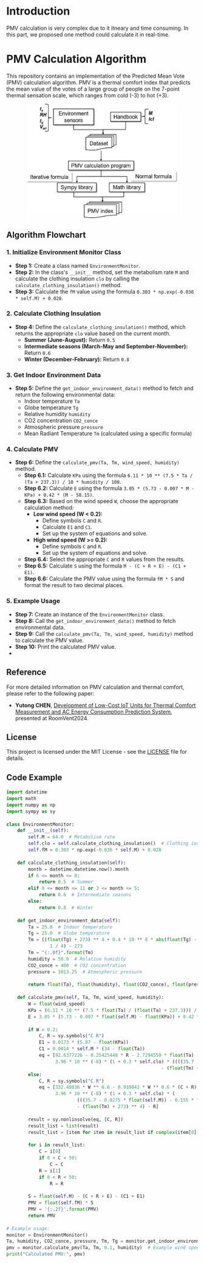 # Introduction
PMV calculation is very complex due to it itneary and time consuming. In this part, we proposed one method could calculate it in real-time.

# PMV Calculation Algorithm

This repository contains an implementation of the Predicted Mean Vote (PMV) calculation algorithm. PMV is a thermal comfort index that predicts the mean value of the votes of a large group of people on the 7-point thermal sensation scale, which ranges from cold (-3) to hot (+3).
<p align="center">
  <img src="Image/Flow.png" width="400" height='300' alt="Process Flow">
</p>

## Algorithm Flowchart

### 1. Initialize Environment Monitor Class
- **Step 1:** Create a class named `EnvironmentMonitor`.
- **Step 2:** In the class's `__init__` method, set the metabolism rate `M` and calculate the clothing insulation `clo` by calling the `calculate_clothing_insulation()` method.
- **Step 3:** Calculate the `fM` value using the formula `0.303 * np.exp(-0.036 * self.M) + 0.028`.

### 2. Calculate Clothing Insulation
- **Step 4:** Define the `calculate_clothing_insulation()` method, which returns the appropriate `clo` value based on the current month.
  - **Summer (June-August):** Return `0.5`
  - **Intermediate seasons (March-May and September-November):** Return `0.6`
  - **Winter (December-February):** Return `0.8`

### 3. Get Indoor Environment Data
- **Step 5:** Define the `get_indoor_environment_data()` method to fetch and return the following environmental data:
  - Indoor temperature `Ta`
  - Globe temperature `Tg`
  - Relative humidity `humidity`
  - CO2 concentration `CO2_conce`
  - Atmospheric pressure `pressure`
  - Mean Radiant Temperature `Tm` (calculated using a specific formula)

### 4. Calculate PMV
- **Step 6:** Define the `calculate_pmv(Ta, Tm, wind_speed, humidity)` method.
  - **Step 6.1:** Calculate `KPa` using the formula `6.11 * 10 ** (7.5 * Ta / (Ta + 237.3)) / 10 * humidity / 100`.
  - **Step 6.2:** Calculate `E` using the formula `3.05 * (5.73 - 0.007 * M - KPa) + 0.42 * (M - 58.15)`.
  - **Step 6.3:** Based on the wind speed `W`, choose the appropriate calculation method:
    - **Low wind speed (W < 0.2):**
      - Define symbols `C` and `R`.
      - Calculate `E1` and `C1`.
      - Set up the system of equations and solve.
    - **High wind speed (W >= 0.2):**
      - Define symbols `C` and `R`.
      - Set up the system of equations and solve.
  - **Step 6.4:** Select the appropriate `C` and `R` values from the results.
  - **Step 6.5:** Calculate `S` using the formula `M - (C + R + E) - (C1 + E1)`.
  - **Step 6.6:** Calculate the PMV value using the formula `fM * S` and format the result to two decimal places.

### 5. Example Usage
- **Step 7:** Create an instance of the `EnvironmentMonitor` class.
- **Step 8:** Call the `get_indoor_environment_data()` method to fetch environmental data.
- **Step 9:** Call the `calculate_pmv(Ta, Tm, wind_speed, humidity)` method to calculate the PMV value.
- **Step 10:** Print the calculated PMV value.
- 
## Reference
For more detailed information on PMV calculation and thermal comfort, please refer to the following paper:
- __Yutong CHEN__,
[Development of Low-Cost IoT Units for Thermal Comfort Measurement and AC Energy Consumption Prediction System](https://kth-my.sharepoint.com/personal/torunw_ug_kth_se/_layouts/15/onedrive.aspx?ga=1&id=%2Fpersonal%2Ftorunw%5Fug%5Fkth%5Fse%2FDocuments%2Fbox%5Ffiles%2FRoomVent%2FRoomVent%5F2024%5FProceedings%2F240425%201400a%20Session%2026%20IC%20Thermal%20comfort%201%2FPrint%20439%20Final%2Epdf&parent=%2Fpersonal%2Ftorunw%5Fug%5Fkth%5Fse%2FDocuments%2Fbox%5Ffiles%2FRoomVent%2FRoomVent%5F2024%5FProceedings%2F240425%201400a%20Session%2026%20IC%20Thermal%20comfort%201![image](https://github.com/user-attachments/assets/537ab711-703e-4c39-b811-ccc46ccde782)
), presented at RoomVent2024.

## License
This project is licensed under the MIT License - see the [LICENSE](LICENSE) file for details.

## Code Example

```python
import datetime
import math
import numpy as np
import sympy as sy

class EnvironmentMonitor:
    def __init__(self):
        self.M = 64.0  # Metabolism rate
        self.clo = self.calculate_clothing_insulation()  # Clothing insulation
        self.fM = 0.303 * np.exp(-0.036 * self.M) + 0.028

    def calculate_clothing_insulation(self):
        month = datetime.datetime.now().month
        if 6 <= month <= 8:
            return 0.5  # Summer
        elif 9 <= month <= 11 or 3 <= month <= 5:
            return 0.6  # Intermediate seasons
        else:
            return 0.8  # Winter

    def get_indoor_environment_data(self):
        Ta = 25.0  # Indoor temperature
        Tg = 25.0  # Globe temperature
        Tm = ((float(Tg) + 273) ** 4 + 0.4 * 10 ** 8 * abs(float(Tg) - float(Ta)) ** (1 / 4) * (float(Tg) - float(Ta))) ** (
                1 / 4) - 273
        Tm = "{:.0f}".format(Tm)
        humidity = 50.0  # Relative humidity
        CO2_conce = 400  # CO2 concentration
        pressure = 1013.25  # Atmospheric pressure

        return float(Ta), float(humidity), float(CO2_conce), float(pressure), float(Tm), float(Tg)

    def calculate_pmv(self, Ta, Tm, wind_speed, humidity):
        W = float(wind_speed)
        KPa = (6.11 * 10 ** (7.5 * float(Ta) / (float(Ta) + 237.3))) / 10 * float(humidity) / 100
        E = 3.05 * (5.73 - 0.007 * float(self.M) - float(KPa)) + 0.42 * (float(self.M) - 58.15)

        if W < 0.2:
            C, R = sy.symbols("C R")
            E1 = 0.0173 * (5.87 - float(KPa))
            C1 = 0.0014 * self.M * (34 - float(Ta))
            eq = [92.6377226 - 0.25425448 * R - 2.7294559 * float(Ta) - C,
                  3.96 * 10 ** (-8) * (1 + 0.3 * self.clo) * ((((35.7 - 0.0275 * 64) - 0.155 * self.clo * (C + R)) + 273) ** 4
                                                         - (float(Tm) + 273) ** 4) - R]
        else:
            C, R = sy.symbols("C R")
            eq = [332.40836 * W ** 0.6 - 0.910842 * W ** 0.6 * (C + R) - 9.794 * W ** 0.6 * float(Ta) - C,
                  3.96 * 10 ** (-8) * (1 + 0.3 * self.clo) * (
                          (((35.7 - 0.0275 * float(self.M)) - 0.155 * float(self.clo) * (C + R)) + 273) ** 4
                          - (float(Tm) + 273) ** 4) - R]

        result = sy.nonlinsolve(eq, [C, R])
        result_list = list(result)
        result_list = [item for item in result_list if complex(item[0]).imag == 0 and complex(item[1]).imag == 0]

        for i in result_list:
            C = i[0]
            if 0 < C < 50:
                C = C
            R = i[1]
            if 0 < R < 50:
                R = R

        S = float(self.M) - (C + R + E) - (C1 + E1)
        PMV = float(self.fM) * S
        PMV = '{:.2f}'.format(PMV)
        return PMV

# Example usage:
monitor = EnvironmentMonitor()
Ta, humidity, CO2_conce, pressure, Tm, Tg = monitor.get_indoor_environment_data()
pmv = monitor.calculate_pmv(Ta, Tm, 0.1, humidity)  # Example wind speed
print("Calculated PMV:", pmv)



